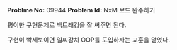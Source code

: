 **Problme No:** 09944
**Problem Id:** NxM 보드 완주하기


평이한 구현문제로 백트래킹을 잘 써주면 된다.


구현이 빡세보이면 일찌감치 OOP를 도입하자는 교훈을 얻었다.
